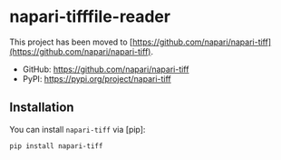 # napari-tifffile-reader

This project has been moved to [https://github.com/napari/napari-tiff](https://github.com/napari/napari-tiff).

* GitHub: https://github.com/napari/napari-tiff
* PyPI: https://pypi.org/project/napari-tiff

## Installation

You can install `napari-tiff` via [pip]:

    pip install napari-tiff

